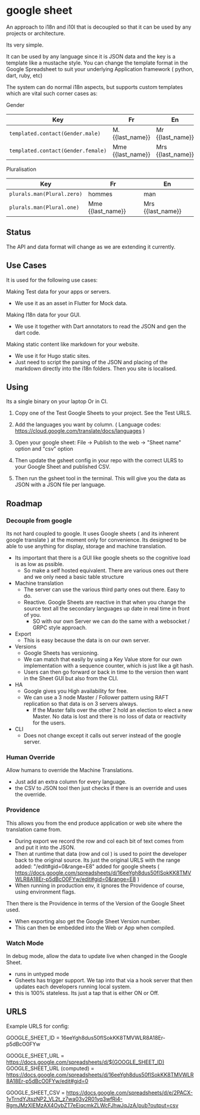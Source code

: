 # google sheet

An approach to i18n and i10l that is decoupled so that it can be used by any projects or architecture.

Its very simple.

It can be used by any language since it is JSON data and the key is a template like a mustache style. You can change the template format in the Google Spreadsheet to suit your underlying Application framework ( python, dart, ruby, etc)

The system can do normal i18n aspects, but supports custom templates which are vital such corner cases as:

Gender

| Key        | Fr           | En           | 
|-------------|-------------|-------------- | 
|`templated.contact(Gender.male)`| M. {{last_name}} | Mr {{last_name}}
|`templated.contact(Gender.female)`| Mme {{last_name}} | Mrs {{last_name}}




Pluralisation

| Key        | Fr           | En           | 
|-------------|-------------|-------------- | 
|`plurals.man(Plural.zero)`| hommes | man
|`plurals.man(Plural.one)`| Mme {{last_name}} | Mrs {{last_name}}

## Status

The API and data format will change as we are extending it currently.



## Use Cases

It is used for the following use cases:

Making Test data for your apps or servers.
- We use it as an asset in Flutter for Mock data.

Making I18n data for your GUI.
- We use it together with  Dart annotators to read the JSON and gen the dart code.

Making static content like markdown for your website.
- We use it for  Hugo static sites.
- Just need to script the parsing of the JSON and placing of the markdown directly into the i18n folders. Then you site is localised.

## Using

Its a single binary on your laptop Or in CI.

1. Copy one of the Test Google Sheets to your project. See the Test URLS.

3. Add the languages you want by column. ( Language codes: https://cloud.google.com/translate/docs/languages )

3. Open your google sheet: File -> Publish to the web -> "Sheet name" option and "csv" option

4. Then update the gsheet config in your repo with the correct ULRS to your Google Sheet and published CSV.

5. Then run the gsheet tool in the terminal. This will give you the data as JSON with a JSON file per language. 

## Roadmap

### Decouple from google

Its not hard coupled to google. It uses Google sheets ( and its inherent google translate ) at the moment only for convenience. Its designed to be able to use anything for display, storage and machine translation.

- Its important that there is a GUI like google sheets so the cognitive load is as low as pssible.
	- So make a self hosted equivalent. There are various ones out there and we only need a basic table structure
- Machine translation
	- The server can use the various third party ones out there. Easy to do.
	- Reactive. Google Sheets are reactive in that when you change the source text all the secondary languages up date in real time in front of you.
		- SO with our own Server we can do the same with a websocket / GRPC style approach.
- Export
	- This is easy because the data is on our own server.
- Versions
	- Google Sheets has versioning.
	- We can match that easily by using a Key Value store for our own implementation with a sequence counter, which is just like a git hash.
	- Users can then go forward or back in time to the version then want in the Sheet GUI but also from the CLI.
- HA
	- Google gives you High availability for free.
	- We can use a 3 node Master / Follower pattern using RAFT replication so that data is on 3 servers always.
		- If the Master falls over the other 2 hold an election to elect a new Master. No data is lost and there is no loss of data or reactivity for the users.
- CLI
	- Does not change except it calls out server instead of the google server.


### Human Override

Allow humans to override the Machine Translations.

- Just add an extra column for every language.
- the CSV to JSON tool then just checks if there is an override and uses the override.

### Providence

This allows you from the end produce application or web site where the translation came from.

- During export we record the row and col each bit of text comes from and put it into the JSON.
- Then at runtime that data (row and col ) is used to point the developer back to the original source. Its just the original URLS with the range added: "/edit#gid=0&range=E8" added for google sheets ( https://docs.google.com/spreadsheets/d/16eeYgh8dus50fISokKK8TMVWLR8A18Er-p5dBcO0FYw/edit#gid=0&range=E8 )
- When running in production env, it ignores the Providence of course, using environment flags.

Then there is the Providence in terms of the Version of the Google Sheet used.

- When exporting also get the Google Sheet Version number.
- This can then be embedded into the Web or App when compiled.



### Watch Mode

In debug mode, allow the data to update live when changed in the Google Sheet.
- runs in untyped mode
- Gsheets has trigger support. We tap into that via a hook server that then updates each developers running local system.
- this is 100% stateless. Its just a tap that is either ON or Off.


## URLS

Example URLS for config:

GOOGLE_SHEET_ID = 16eeYgh8dus50fISokKK8TMVWLR8A18Er-p5dBcO0FYw

GOOGLE_SHEET_URL = https://docs.google.com/spreadsheets/d/$(GOOGLE_SHEET_ID)
GOOGLE_SHEET_URL (computed) = https://docs.google.com/spreadsheets/d/16eeYgh8dus50fISokKK8TMVWLR8A18Er-p5dBcO0FYw/edit#gid=0

GOOGLE_SHEET_CSV = https://docs.google.com/spreadsheets/d/e/2PACX-1vTrndYJtszNP2_VL2t_z7wa03v2R01yq3wfRi4-RgmJMzXIEMzAX4OybZT7eEiqcmkZLWcFJhwJqJzA/pub?output=csv